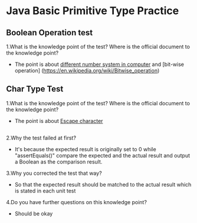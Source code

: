 # Java Basic Primitive Type Practice
## Boolean Operation test
 1.What is the knowledge point of the test? Where is the official document to the knowledge point?
- The point is about [different number system in computer](https://www.wikihow.com/Convert-Hexadecimal-to-Binary-or-Decimal) and [bit-wise operation] (https://en.wikipedia.org/wiki/Bitwise_operation) 
 

## Char Type Test
1.What is the knowledge point of the test? Where is the official document to the knowledge point?
- The point is about [Escape character](https://en.wikipedia.org/wiki/Escape_character)
 
## 


2.Why the test failed at first?
- It's because the expected result is originally set to 0 while "assertEquals()" compare the expected and the actual result and output a Boolean as the comparison result. 

3.Why you corrected the test that way?
- So that the expected result should be matched to the actual result which is stated in each unit test

4.Do you have further questions on this knowledge point?
 - Should be okay
